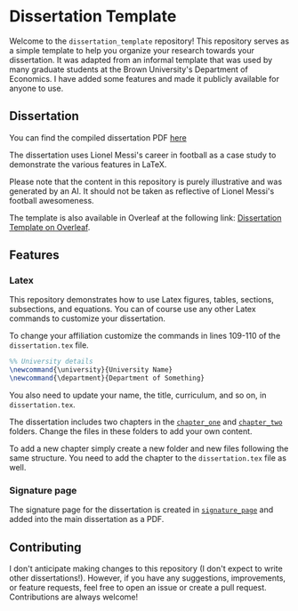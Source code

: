 # Dissertation Template

Welcome to the `dissertation_template` repository!
This repository serves as a simple template to help you organize 
your research towards your dissertation.
It was adapted from an informal template that was used by many graduate 
students at the Brown University's Department of Economics.
I have added some features and made it publicly available for anyone to use.

## Dissertation

You can find the compiled dissertation PDF [here](dissertation.pdf)

The dissertation uses Lionel Messi's career in football as a case study to demonstrate the various features in LaTeX.

Please note that the content in this repository is purely illustrative and was generated by an AI.
It should not be taken as reflective of Lionel Messi's football awesomeness.

The template is also available in Overleaf at the following link: [Dissertation Template on Overleaf](https://www.overleaf.com/read/qnwhpvcttwhk#fb94e3).

## Features

### Latex

This repository demonstrates how to use Latex figures, tables, sections, 
subsections, and equations.
You can of course use any other Latex commands to customize 
your dissertation.

To change your affiliation customize the commands in lines 109-110 of the `dissertation.tex` file.

```tex
%% University details
\newcommand{\university}{University Name}
\newcommand{\department}{Department of Something}
```

You also need to update your name, the title, curriculum, and so on, in `dissertation.tex`.

The dissertation includes two chapters in the [`chapter_one`](chapter_one) and [`chapter_two`](chapter_two) folders.
Change the files in these folders to add your own content.

To add a new chapter simply create a new folder and new files following 
the same structure.
You need to add the chapter to the `dissertation.tex` file as well.

### Signature page

The signature page for the dissertation is created in [`signature_page`](signature_page) and added into the main dissertation as a PDF.

## Contributing

I don't anticipate making changes to this repository (I don't expect to write
other dissertations!).
However, if you have any suggestions, improvements, or feature requests, feel free to open an issue or create a pull request.
Contributions are always welcome!


